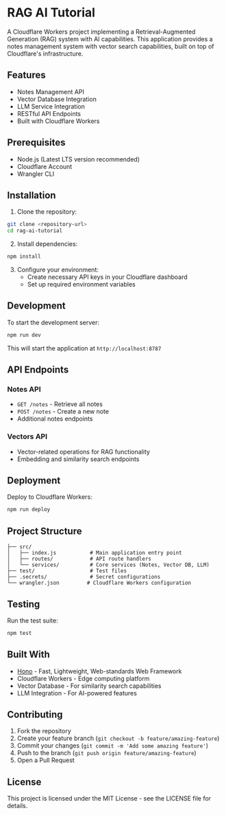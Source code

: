 # RAG AI Tutorial

A Cloudflare Workers project implementing a Retrieval-Augmented Generation (RAG) system with AI capabilities. This application provides a notes management system with vector search capabilities, built on top of Cloudflare's infrastructure.

## Features

- Notes Management API
- Vector Database Integration
- LLM Service Integration
- RESTful API Endpoints
- Built with Cloudflare Workers

## Prerequisites

- Node.js (Latest LTS version recommended)
- Cloudflare Account
- Wrangler CLI

## Installation

1. Clone the repository:
```bash
git clone <repository-url>
cd rag-ai-tutorial
```

2. Install dependencies:
```bash
npm install
```

3. Configure your environment:
   - Create necessary API keys in your Cloudflare dashboard
   - Set up required environment variables

## Development

To start the development server:

```bash
npm run dev
```

This will start the application at `http://localhost:8787`

## API Endpoints

### Notes API
- `GET /notes` - Retrieve all notes
- `POST /notes` - Create a new note
- Additional notes endpoints

### Vectors API
- Vector-related operations for RAG functionality
- Embedding and similarity search endpoints

## Deployment

Deploy to Cloudflare Workers:

```bash
npm run deploy
```

## Project Structure

```
├── src/
│   ├── index.js           # Main application entry point
│   ├── routes/            # API route handlers
│   └── services/          # Core services (Notes, Vector DB, LLM)
├── test/                  # Test files
├── .secrets/              # Secret configurations
└── wrangler.json         # Cloudflare Workers configuration
```

## Testing

Run the test suite:

```bash
npm test
```

## Built With

- [Hono](https://hono.dev/) - Fast, Lightweight, Web-standards Web Framework
- Cloudflare Workers - Edge computing platform
- Vector Database - For similarity search capabilities
- LLM Integration - For AI-powered features

## Contributing

1. Fork the repository
2. Create your feature branch (`git checkout -b feature/amazing-feature`)
3. Commit your changes (`git commit -m 'Add some amazing feature'`)
4. Push to the branch (`git push origin feature/amazing-feature`)
5. Open a Pull Request

## License

This project is licensed under the MIT License - see the LICENSE file for details.
